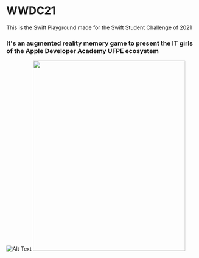 # WWDC21
This is the Swift Playground made for the Swift Student Challenge of 2021

### It's an augmented reality memory game to present the IT girls of the Apple Developer Academy UFPE ecosystem

![Alt Text](https://media1.giphy.com/media/m7gAkCbhooT9qgBSH0/giphy.gif?cid=790b761145eaae197e0d044038a9a5dbc284a5496569ca7d&rid=giphy.gif&ct=g) <img src="https://github.com/elainecruz/WWDC21/blob/main/Captura%20de%20Tela%202021-04-30%20às%2012.05.56.png" width="400" height="500" />

